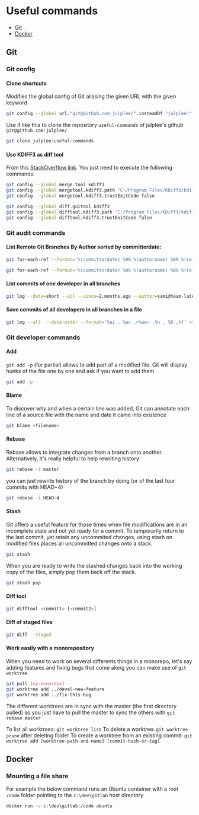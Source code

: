 # Useful commands

* [Git](#git)
* [Docker](#docker)

## Git

### Git config

#### Clone shortcuts

Modifies the global config of Git aliasing the given URL with the given keyword

```bash
git config --global url."git@github.com:julplee/".insteadOf "julplee:"
```

Use if like this to clone the repository `useful-commands` of julplee's github `git@github.com:julplee/`

```bash
git clone julplee:useful-commands
```

#### Use KDIFF3 as diff tool

From this [StackOverflow link](https://stackoverflow.com/questions/33308482/git-how-configure-kdiff3-as-merge-tool-and-diff-tool). You just need to execute the following commands:

```bash
git config --global merge.tool kdiff3
git config --global mergetool.kdiff3.path "C:/Program Files/KDiff3/kdiff3.exe"
git config --global mergetool.kdiff3.trustExitCode false

git config --global diff.guitool kdiff3
git config --global difftool.kdiff3.path "C:/Program Files/KDiff3/kdiff3.exe"
git config --global difftool.kdiff3.trustExitCode false
```

### Git audit commands

#### List Remote Git Branches By Author sorted by committerdate:

```bash
git for-each-ref --format='%(committerdate) %09 %(authorname) %09 %(refname)' 

git for-each-ref --format='%(committerdate) %09 %(authorname) %09 %(refname)' | sort -k5n -k2M -k3n -k4n | grep UXP
```

#### List commits of one developer in all branches
```bash
git log --date=short --all --since=2.months.ago --author=sami@team-latech.io
```

#### Save commits of all developers in all branches in a file
```bash
git log --all  --date-order --format='%ai , %an ,<%ae> ,%h , %D ,%f' >> logs.csv
```

### Git developer commands

#### Add

`git add -p` (for partial) allows to add part of a modified file. Git will display hunks of the file one by one and ask if you want to add them

```bash
git add -p
```

#### Blame

To discover why and when a certain line was added, Git can annotate each line of a source file with the name and date it came into existence

```bash
git blame <filename>
```

#### Rebase

Rebase allows to integrate changes from a branch onto another. Alternatively, it's really helpful to help rewriting history

```bash
git rebase -i master
```

you can just rewrite history of the branch by doing (or of the last four commits with HEAD~4)

```bash
git rebase -i HEAD~4
```

#### Stash

Git offers a useful feature for those times when file modifications are in an incomplete state and not yet ready for a commit.
To temporarily return to the last commit, yet retain any uncommited changes, using stash on modified files places all uncommitted changes onto a stack.

```bash
git stash
```

When you are ready to write the stashed changes back into the working copy of the files, simply pop them back off the stack.

```bash
git stash pop
```

#### Diff tool

```bash
git difftool <commit1> [<commit2>]
```

#### Diff of staged files

```bash
git diff --staged
```

#### Work easily with a monorepository

When you need to work on several differents things in a monorepo, let's say adding features and fixing bugs that come along you can make use of `git worktree`

```bash
git pull [my-monorepo]
git worktree add ../devel-new-feature
git worktree add ../fix-this-bug
```

The different worktrees are in sync with the master (the first directory pulled) so you just have to pull the master to sync the others with `git rebase master`

To list all worktrees: `git worktree list`
To delete a worktree: `git worktree prune` after deleting folder
To create a worktree from an existing commit: `git worktree add [worktree-path-and-name] [commit-hash-or-tag]`

## Docker

### Mounting a file share

For example the below command runs an Ubuntu container with a root `/code` folder pointing to the `c:\dev\gitlab` host directory

```bash
docker run -v c:\dev\gitlab:/code ubuntu
```
